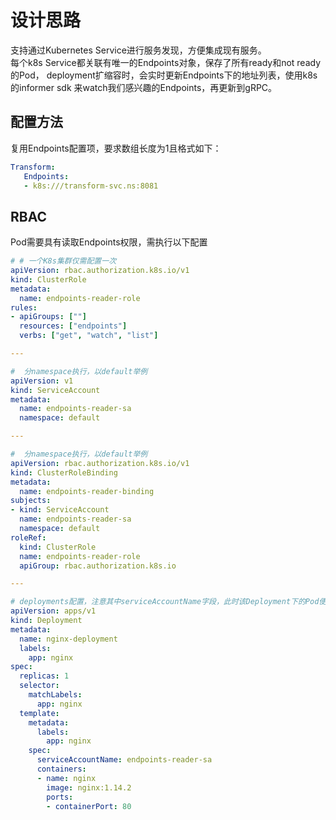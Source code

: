 # 设计思路

支持通过Kubernetes Service进行服务发现，方便集成现有服务。<br />
每个k8s Service都关联有唯一的Endpoints对象，保存了所有ready和not ready的Pod，
deployment扩缩容时，会实时更新Endpoints下的地址列表，使用k8s的informer sdk 
来watch我们感兴趣的Endpoints，再更新到gRPC。



## 配置方法

复用Endpoints配置项，要求数组长度为1且格式如下：
```yaml
Transform:
   Endpoints:
   - k8s:///transform-svc.ns:8081
```

## RBAC

Pod需要具有读取Endpoints权限，需执行以下配置

```yaml
# # 一个K8s集群仅需配置一次
apiVersion: rbac.authorization.k8s.io/v1
kind: ClusterRole
metadata:
  name: endpoints-reader-role
rules:
- apiGroups: [""]
  resources: ["endpoints"]
  verbs: ["get", "watch", "list"]

--- 

#  分namespace执行，以default举例
apiVersion: v1
kind: ServiceAccount
metadata:
  name: endpoints-reader-sa
  namespace: default

---

#  分namespace执行，以default举例
apiVersion: rbac.authorization.k8s.io/v1
kind: ClusterRoleBinding
metadata:
  name: endpoints-reader-binding
subjects:
- kind: ServiceAccount
  name: endpoints-reader-sa
  namespace: default
roleRef:
  kind: ClusterRole
  name: endpoints-reader-role
  apiGroup: rbac.authorization.k8s.io

---

# deployments配置，注意其中serviceAccountName字段，此时该Deployment下的Pod便具有访问Endpoints的权限了
apiVersion: apps/v1
kind: Deployment
metadata:
  name: nginx-deployment
  labels:
    app: nginx
spec:
  replicas: 1
  selector:
    matchLabels:
      app: nginx
  template:
    metadata:
      labels:
        app: nginx
    spec:
      serviceAccountName: endpoints-reader-sa
      containers:
      - name: nginx
        image: nginx:1.14.2
        ports:
        - containerPort: 80
```